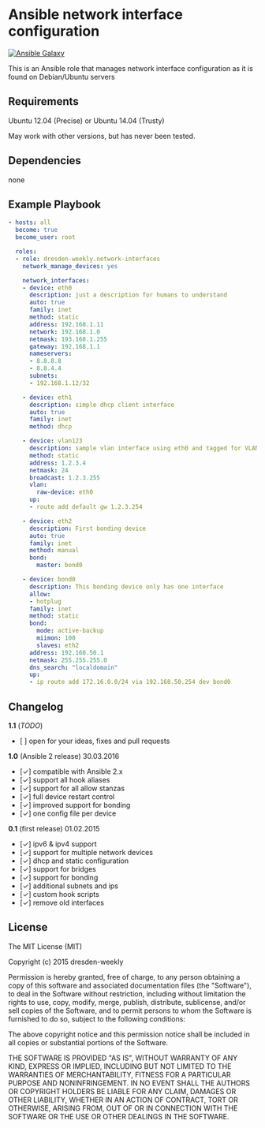 Ansible network interface configuration
=======================================
[![Ansible Galaxy](https://img.shields.io/badge/Ansible%20Galaxy-dresden--weekly.network--interfaces-blue.svg)](https://galaxy.ansible.com/list#/roles/2766)

This is an Ansible role that manages network interface configuration as it is found on Debian/Ubuntu servers

Requirements
------------

Ubuntu 12.04 (Precise) or Ubuntu 14.04 (Trusty)

May work with other versions, but has never been tested.

Dependencies
------------

none

Example Playbook
----------------

```yml
- hosts: all
  become: true
  become_user: root

  roles:
  - role: dresden-weekly.network-interfaces
    network_manage_devices: yes

    network_interfaces:
    - device: eth0
      description: just a description for humans to understand
      auto: true
      family: inet
      method: static
      address: 192.168.1.11
      network: 192.168.1.0
      netmask: 193.168.1.255
      gateway: 192.168.1.1
      nameservers:
      - 8.8.8.8
      - 8.8.4.4
      subnets:
      - 192.168.1.12/32

    - device: eth1
      description: simple dhcp client interface
      auto: true
      family: inet
      method: dhcp

    - device: vlan123
      description: sample vlan interface using eth0 and tagged for VLAN 123.
      method: static
      address: 1.2.3.4
      netmask: 24
      broadcast: 1.2.3.255
      vlan:
        raw-device: eth0
      up:
      - route add default gw 1.2.3.254

    - device: eth2
      description: First bonding device
      auto: true
      family: inet
      method: manual
      bond:
        master: bond0

    - device: bond0
      description: This bonding device only has one interface
      allow:
      - hotplug
      family: inet
      method: static
      bond:
        mode: active-backup
        miimon: 100
        slaves: eth2
      address: 192.160.50.1
      netmask: 255.255.255.0
      dns_search: "localdomain"
      up:
      - ip route add 172.16.0.0/24 via 192.168.50.254 dev bond0
```

Changelog
---------

**1.1** (*TODO*)

* [ ] open for your ideas, fixes and pull requests

**1.0** (Ansible 2 release) 30.03.2016

* [✓] compatible with Ansible 2.x
* [✓] support all hook aliases
* [✓] support for all allow stanzas
* [✓] full device restart control
* [✓] improved support for bonding
* [✓] one config file per device

**0.1** (first release) 01.02.2015

* [✓] ipv6 & ipv4 support
* [✓] support for multiple network devices
* [✓] dhcp and static configuration
* [✓] support for bridges
* [✓] support for bonding
* [✓] additional subnets and ips
* [✓] custom hook scripts
* [✓] remove old interfaces

License
-------

The MIT License (MIT)

Copyright (c) 2015 dresden-weekly

Permission is hereby granted, free of charge, to any person obtaining a copy
of this software and associated documentation files (the "Software"), to deal
in the Software without restriction, including without limitation the rights
to use, copy, modify, merge, publish, distribute, sublicense, and/or sell
copies of the Software, and to permit persons to whom the Software is
furnished to do so, subject to the following conditions:

The above copyright notice and this permission notice shall be included in all
copies or substantial portions of the Software.

THE SOFTWARE IS PROVIDED "AS IS", WITHOUT WARRANTY OF ANY KIND, EXPRESS OR
IMPLIED, INCLUDING BUT NOT LIMITED TO THE WARRANTIES OF MERCHANTABILITY,
FITNESS FOR A PARTICULAR PURPOSE AND NONINFRINGEMENT. IN NO EVENT SHALL THE
AUTHORS OR COPYRIGHT HOLDERS BE LIABLE FOR ANY CLAIM, DAMAGES OR OTHER
LIABILITY, WHETHER IN AN ACTION OF CONTRACT, TORT OR OTHERWISE, ARISING FROM,
OUT OF OR IN CONNECTION WITH THE SOFTWARE OR THE USE OR OTHER DEALINGS IN THE
SOFTWARE.
